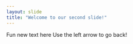```yaml
---
layout: slide
title: "Welcome to our second slide!"
---
```

Fun new text here
Use the left arrow to go back!
